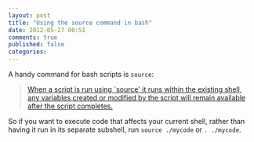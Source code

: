 ```yaml
---
layout: post
title: "Using the source command in bash"
date: 2012-05-27 00:51
comments: true
published: false
categories: 
---
```


A handy command for bash scripts is `source`:
> [When a script is run using `source' it runs within the existing shell, any variables created or modified by the script will remain available after the script completes.](http://ss64.com/bash/period.html)

So if you want to execute code that affects your current shell, rather than having it run in its separate subshell, run `source ./mycode` or `. ./mycode`.
